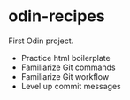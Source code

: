 # odin-recipes
First Odin project.

- Practice html boilerplate
- Familiarize Git commands
- Familiarize Git workflow
- Level up commit messages
